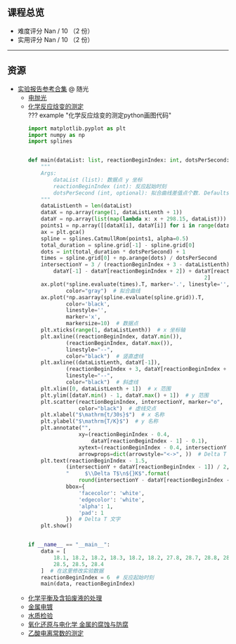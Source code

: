 ## 课程总览  
- 难度评分 Nan / 10 （2 份）  
- 实用评分 Nan / 10 （2 份）  

---

## 资源 
- [实验报告参考合集](https://file.uhsea.com/2403/7e7b58a14523a739bd3ef68cc59838f9U3.zip) @ 随光  
    - [电抛光](https://file.uhsea.com/2403/f4f4a766587f5c652e5f3469bc2bbd53XH.pdf)  
    - [化学反应焓变的测定](https://file.uhsea.com/2403/b736bad2870e7fa73c997e2281838a5fSS.pdf)  
    ??? example "化学反应焓变的测定python画图代码"
        ```python
        import matplotlib.pyplot as plt
        import numpy as np
        import splines


        def main(dataList: list, reactionBeginIndex: int, dotsPerSecond: int = 300):
            """
            Args:
                dataList (list): 数据点 y 坐标
                reactionBeginIndex (int): 反应起始时刻
                dotsPerSecond (int, optional): 拟合曲线差值点个数. Defaults to 300.
            """
            dataListLenth = len(dataList)
            dataX = np.array(range(1, dataListLenth + 1))
            dataY = np.array(list(map(lambda x: x + 298.15, dataList)))
            points1 = np.array([[dataX[i], dataY[i]] for i in range(dataListLenth)])
            ax = plt.gca()
            spline = splines.CatmullRom(points1, alpha=0.5)
            total_duration = spline.grid[-1] - spline.grid[0]
            dots = int(total_duration * dotsPerSecond) + 1
            times = spline.grid[0] + np.arange(dots) / dotsPerSecond
            intersectionY = 3 / (reactionBeginIndex + 3 - dataListLenth) * (
                dataY[-1] - dataY[reactionBeginIndex + 2]) + dataY[reactionBeginIndex +
                                                                2]
            ax.plot(*spline.evaluate(times).T, marker='.', linestyle='',
                    color="gray")  # 拟合曲线
            ax.plot(*np.asarray(spline.evaluate(spline.grid)).T,
                    color='black',
                    linestyle='',
                    marker='x',
                    markersize=10)  # 数据点
            plt.xticks(range(1, dataListLenth))  # x 坐标轴
            plt.axline((reactionBeginIndex, dataY.min()),
                    (reactionBeginIndex, dataY.max()),
                    linestyle="--",
                    color="black")  # 竖直虚线
            plt.axline((dataListLenth, dataY[-1]),
                    (reactionBeginIndex + 3, dataY[reactionBeginIndex + 2]),
                    linestyle="--",
                    color="black")  # 斜虚线
            plt.xlim([0, dataListLenth + 1])  # x 范围
            plt.ylim([dataY.min() - 1, dataY.max() + 1])  # y 范围
            plt.scatter(reactionBeginIndex, intersectionY, marker="o",
                        color="black")  # 虚线交点
            plt.xlabel("$\mathrm{t/30s}$")  # x 名称
            plt.ylabel("$\mathrm{T/K}$")  # y 名称
            plt.annotate("",
                        xy=(reactionBeginIndex - 0.4,
                            dataY[reactionBeginIndex - 1] - 0.1),
                        xytext=(reactionBeginIndex - 0.4, intersectionY + 0.1),
                        arrowprops=dict(arrowstyle="<->", ))  # Delta T 箭头
            plt.text(reactionBeginIndex - 1.5,
                    (intersectionY + dataY[reactionBeginIndex - 1]) / 2,
                    "     $\\Delta T$\n${}K$".format(
                        round(intersectionY - dataY[reactionBeginIndex - 1], 1)),
                    bbox={
                        'facecolor': 'white',
                        'edgecolor': 'white',
                        'alpha': 1,
                        'pad': 1
                    })  # Delta T 文字
            plt.show()


        if __name__ == "__main__":
            data = [
                18.1, 18.2, 18.2, 18.3, 18.2, 18.2, 27.8, 28.7, 28.8, 28.7, 28.7, 28.6,
                28.5, 28.5, 28.4
            ]  # 在这里修改实验数据
            reactionBeginIndex = 6  # 反应起始时刻
            main(data, reactionBeginIndex)
        ```
    - [化学平衡及含铅废液的处理](https://file.uhsea.com/2403/2387429222c14a1b35b05fc198055a46IL.pdf)  
    - [金属电镀](https://file.uhsea.com/2403/9251865bb4cfa5dd9f71f35bb1f297568C.pdf)  
    - [水质检验](https://file.uhsea.com/2403/6db79803257d101ccc274a1e728da48e7C.pdf)  
    - [氧化还原与电化学 金属的腐蚀与防腐](https://file.uhsea.com/2403/e2f5b8af865594d4b49cfb0f72690385XL.pdf)  
    - [乙酸电离常数的测定](https://file.uhsea.com/2403/7e484795df34a5090737d5663eb922511S.pdf)  